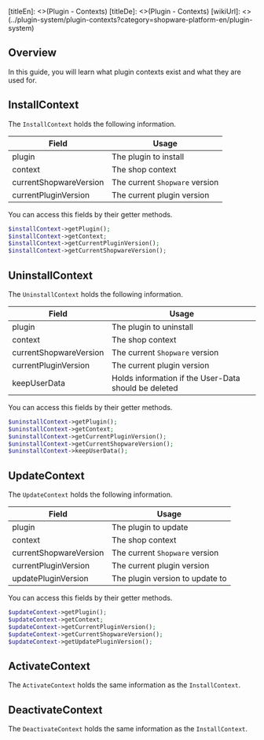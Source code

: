 [titleEn]: <>(Plugin - Contexts)
[titleDe]: <>(Plugin - Contexts)
[wikiUrl]: <>(../plugin-system/plugin-contexts?category=shopware-platform-en/plugin-system)

## Overview
In this guide, you will learn what plugin contexts exist and what they are used for.

## InstallContext
The `InstallContext` holds the following information.

| Field                  | Usage                          |
|------------------------|--------------------------------|
| plugin                 | The plugin to install          |
| context                | The shop context               |
| currentShopwareVersion | The current `Shopware` version |
| currentPluginVersion   | The current plugin version     |


You can access this fields by their getter methods.

```php
$installContext->getPlugin();
$installContext->getContext;
$installContext->getCurrentPluginVersion();
$installContext->getCurrentShopwareVersion();
```

## UninstallContext
The `UninstallContext` holds the following information.

| Field                  | Usage                                                |
|------------------------|------------------------------------------------------|
| plugin                 | The plugin to uninstall                              |
| context                | The shop context                                     |
| currentShopwareVersion | The current `Shopware` version                       |
| currentPluginVersion   | The current plugin version                           |
| keepUserData           | Holds information if the User-Data should be deleted |


You can access this fields by their getter methods.

```php
$uninstallContext->getPlugin();
$uninstallContext->getContext;
$uninstallContext->getCurrentPluginVersion();
$uninstallContext->getCurrentShopwareVersion();
$uninstallContext->keepUserData();
```

## UpdateContext
The `UpdateContext` holds the following information.

| Field                  | Usage                           |
|------------------------|---------------------------------|
| plugin                 | The plugin to update            |
| context                | The shop context                |
| currentShopwareVersion | The current `Shopware` version  |
| currentPluginVersion   | The current plugin version      |
| updatePluginVersion    | The plugin version to update to |


You can access this fields by their getter methods.

```php
$updateContext->getPlugin();
$updateContext->getContext;
$updateContext->getCurrentPluginVersion();
$updateContext->getCurrentShopwareVersion();
$updateContext->getUpdatePluginVersion();
```

## ActivateContext
The `ActivateContext` holds the same information as the `InstallContext`.

## DeactivateContext
The `DeactivateContext` holds the same information as the `InstallContext`.
